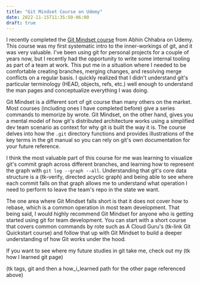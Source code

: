 ```yaml
---
title: "Git Mindset Course on Udemy"
date: 2022-11-15T11:35:50-06:00
draft: true
---
```


I recently completed the [Git Mindset course](https://www.udemy.com/course/git-mindset/) from Abhin Chhabra on Udemy. This course was my first systematic intro to the inner-workings of git, and it was very valuable. I've been using git for personal projects for a couple of years now, but I recently had the opportunity to write some internal tooling as part of a team at work. This put me in a situation where I needed to be comfortable creating branches, merging changes, and resolving merge conflicts on a regular basis. I quickly realized that I didn't understand git's particular terminology (HEAD, objects, refs, etc.) well enough to understand the man pages and conceptualize everything I was doing.

Git Mindset is a different sort of git course than many others on the market. Most courses (including ones I have completed before) give a series commands to memorize by wrote. Git Mindset, on the other hand, gives you a mental model of how git's distributed architecture works using a simplified dev team scenario as context for why git is built the way it is. The course delves into how the `.git` directory functions and provides illustrations of the key terms in the git manual so you can rely on git's own documentation for your future reference.

I think the most valuable part of this course for me was learning to visualize git's commit graph across different branches, and learning how to represent the graph with `git log --graph --all`. Understanding that git's core data structure is a (tk-verify, directed acyclic graph) and being able to see where each commit falls on that graph allows me to understand what operation I need to perform to leave the team's repo in the state we want.

The one area where Git Mindset falls short is that it does not cover how to rebase, which is a common operation in most team development. That being said, I would highly recommend Git Mindset for anyone who is getting started using git for team development. You can start with a short course that covers common commands by rote such as A Cloud Guru's (tk-link Git Quickstart course) and follow that up with Git Mindset to build a deeper understanding of how Git works under the hood. 

If you want to see where my future studies in git take me, check out my (tk how I learned git page)


(tk tags, git and then a how_i_learned path for the other page referenced above)
